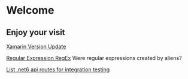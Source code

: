 # Welcome

## Enjoy your visit
[Xamarin Version Update](./content/xamarin-forms-updates.md)

[Regular Expression RegEx](./content/regular-expression-aliens.md) Were regular expressions created by aliens?

[List .net6 api routes for integration testing](./listing-aspnetcore-routes) 
